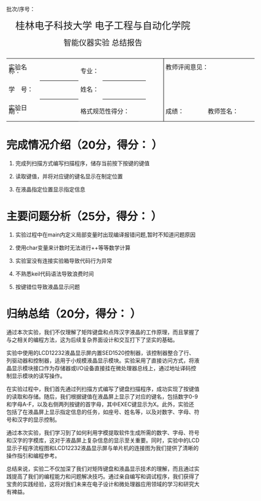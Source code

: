 批次/序号： 
<center style="font-size:25px; margin-bottom:10pt; margin-top:10">桂林电子科技大学 电子工程与自动化学院</center>
<center style="font-size:20px">智能仪器实验 总结报告</center>
<table style="margin-top:20pt; margin-bottom:8pt; width:486.2pt; margin-bottom:0pt; border-collapse:collapse">
				<tr style="height:27.4pt">
					<td rowspan="2" style="width:65.35pt; padding-left:4.25pt; vertical-align:bottom">
						<p style="text-indent:0pt; line-height:60%; font-size:12pt">
							<span style="font-family:宋体">实验名称：</span>
						</p>
					</td>
					<td rowspan="2" style="width:86.9pt; border-bottom:0.75pt solid #000000; padding-left:4.25pt; vertical-align:bottom">
						<p style="text-indent:0pt; text-align:center; line-height:60%; font-size:9pt">
							<span style="font-family:宋体">&#xa0;</span>
						</p>
					</td>
					<td rowspan="2" style="width:42.1pt; padding-left:4.25pt; vertical-align:bottom">
						<p style="text-indent:0pt; line-height:60%; font-size:12pt">
							<span style="font-family:宋体">专业：</span>
						</p>
					</td>
					<td rowspan="2" style="width:98.85pt; border-bottom:0.75pt solid #000000; padding-left:4.25pt; vertical-align:bottom">
						<p style="text-indent:0pt; text-align:center; line-height:60%; font-size:12pt">
							<span style="font-family:宋体">&#xa0</span>
						</p>
					</td>
					<td rowspan="2" style="width:7.38pt; border-right:0.75pt solid #000000; padding-left:4.25pt; vertical-align:bottom">
						<p style="text-indent:21pt; line-height:60%; font-size:12pt">
							<span style="font-family:宋体">&#xa0;</span>
						</p>
					</td>
					<td colspan="3" style="width:179.75pt; border-left:0.75pt solid #000000; padding-left:3.88pt; vertical-align:bottom">
						<p style="text-indent:0pt; text-align:left; line-height:60%; font-size:12pt">
							<span style="font-family:宋体">教师评阅意见：</span>
						</p>
					</td>
				</tr>
				<tr >
					<td colspan="3" rowspan="3" style="width:179.75pt; border-left:0.75pt solid #000000; padding-left:3.88pt; vertical-align:top">
						<p style="text-indent:0pt; line-height:40%; font-size:10pt">
							<span style="font-family:宋体">&#xa0;</span>
						</p>
					</td>
				</tr>
				<tr style="height:1pt">
					<td style="width:55.35pt; padding-left:4.25pt; vertical-align:bottom">
						<p style="text-indent:0pt; line-height:60%; font-size:12pt">
							<span style="font-family:宋体">学</span><span style="font-family:宋体">&#xa0;&#xa0;&#xa0; </span><span style="font-family:宋体">号：</span>
						</p>
					</td>
					<td style="width:86.9pt; border-top:0.75pt solid #000000; border-bottom:0.75pt solid #000000; padding-left:4.25pt; vertical-align:bottom">
						<p style="text-indent:0pt; text-align:center; line-height:60%; font-size:12pt">
							<span style="font-family:宋体">&#xa0;</span>
						</p>
					</td>
					<td style="width:42.1pt; padding-left:4.25pt; vertical-align:bottom">
						<p style="text-indent:0pt; line-height:60%; font-size:12pt">
							<span style="font-family:宋体">姓名：</span>
						</p>
					</td>
					<td style="width:98.85pt; border-top:0.75pt solid #000000; border-bottom:0.75pt solid #000000; padding-left:4.25pt; vertical-align:bottom">
						<p style="text-indent:0pt; text-align:center; line-height:60%; font-size:12pt">
							<span style="font-family:宋体">&#xa0;</span>
						</p>
					</td>
					<td style="width:7.38pt; border-right:0.75pt solid #000000; padding-left:4.25pt; vertical-align:top">
						<p style="text-indent:21pt; line-height:60%; font-size:12pt">
							<span style="font-family:宋体">&#xa0;</span>
						</p>
					</td>
				</tr>
				<tr style="height:1pt">
					<td rowspan="2" style="width:65.35pt; padding-left:4.25pt; vertical-align:bottom">
						<p style="text-indent:0pt; line-height:60%; font-size:12pt">
							<span style="font-family:宋体">实验日期：</span>
						</p>
					</td>
					<td rowspan="2" style="width:86.9pt; border-top:0.75pt solid #000000; border-bottom:0.75pt solid #000000; padding-left:4.25pt; vertical-align:bottom">
						<p style="text-indent:0pt; text-align:center; line-height:60%; font-size:12pt">
							<span style="font-family:'Times New Roman'">&#xa0</span>
						</p>
					</td>
					<td colspan="2" rowspan="2" style="width:135.2pt; padding-left:4.25pt; vertical-align:bottom">
						<p style="text-indent:0pt; text-align:left; line-height:60%; font-size:12pt">
							<span style="font-family:宋体">格式规范性得分：</span>
						</p>
					</td>
					<td rowspan="2" style="width:7.38pt; border-right:0.75pt solid #000000; padding-left:4.25pt; vertical-align:top">
						<p style="text-indent:21pt; line-height:60%; font-size:12pt">
							<span style="font-family:宋体">&#xa0;</span>
						</p>
					</td>
				</tr>
				<tr style="height:18.45pt">
					<td style="width:41.5pt; border-left:0.75pt solid #000000; padding-left:3.88pt; vertical-align:bottom">
						<p style="text-indent:0pt; text-align:left; line-height:60%; font-size:12pt">
							<span style="font-family:宋体">成绩：</span>
						</p>
					</td>
					<td style="width:33pt; padding-left:4.25pt; vertical-align:bottom">
						<p style="text-indent:0pt; text-align:center; line-height:60%; font-size:12pt">
							<span style="font-family:宋体">&#xa0;</span>
						</p>
					</td>
					<td style="width:106.75pt; padding-left:4.25pt; vertical-align:bottom">
						<p style="text-indent:0pt; text-align:left; line-height:60%; font-size:12pt">
							<span style="font-family:宋体">教师签名：</span>
						</p>
					</td>
				</tr>
				<!-- <tr style="height:0pt">
 -->
				<!-- 	<td style="width:59.6pt">
 -->
				<!-- 	</td>
 -->
				<!-- 	<td style="width:91.15pt">
 -->
				<!-- 	</td>
 -->
				<!-- 	<td style="width:36.35pt">
 -->
				<!-- 	</td>
 -->
				<!-- 	<td style="width:103.1pt">
 -->
				<!-- 	</td>
 -->
				<!-- 	<td style="width:12pt">
 -->
				<!-- 	</td>
 -->
				<!-- 	<td style="width:35.75pt">
 -->
				<!-- 	</td>
 -->
				<!-- 	<td style="width:37.25pt">
 -->
				<!-- 	</td>
 -->
				<!-- 	<td style="width:111pt">
 -->
				<!-- 	</td>
 -->
				<!-- </tr>
 -->
</table>


# 完成情况介绍（20分，得分： ）



1. 完成列扫描方式编写扫描程序，储存当前按下按键的键值

2. 读取键值，并将对应键的键名显示在制定位置

3. 在液晶指定位置显示指定信息



# 主要问题分析（25分，得分： ）


1. 实验过程中在main内定义局部变量时出现编译报错问题,暂时不知道问题原因

2. 使用char变量来计数时无法进行++等等数学计算

3. 实验室没有连接实验箱导致代码行为异常

4. 不熟悉keil代码语法导致浪费时间

5. 按键错位导致液晶显示问题


# 归纳总结（20分，得分： ）


通过本次实验，我们不仅理解了矩阵键盘和点阵汉字液晶的工作原理，而且掌握了与之相关的编程方法，这为后续复杂界面设计和交互打下了坚实的基础。

实验中使用的LCD12232液晶显示屏内置SED1520控制器，该控制器整合了行、列驱动器和控制器，适用于小规模液晶显示模块。实验采用了直接访问方式，将液晶显示模块接口作为存储器或I/O设备直接挂在微处理器总线上，通过地址译码控制显示模块的读写操作。

在实验过程中，我们首先通过列扫描方式编写了键盘扫描程序，成功实现了按键值的读取和存储。随后，我们根据键值在液晶屏上显示了对应的键名，包括数字0-9和字母A-F，以及右侧两列按键的首字母，其中EXEC键显示为X。此外，实验还包括了在液晶屏上显示指定信息的任务，如座号、姓名等，以及对数字、字母、符号和汉字的显示控制。

通过本次实验，我们学习到了如何利用字模提取软件生成所需的数字、字母、符号和汉字的字模库，这对于液晶屏上复杂信息的显示至关重要。同时，实验中的LCD显示子程序流程图和LCD12232液晶显示屏与单片机的连接图为我们提供了清晰的操作指引和编程参考。

总结来说，实验二不仅加深了我们对矩阵键盘和液晶显示技术的理解，而且通过实践提高了我们的编程能力和问题解决技巧。通过亲自编写和调试程序，我们获得了宝贵的实践经验，这将对我们未来在电子设计和微处理器应用领域的学习和研究大有裨益。

